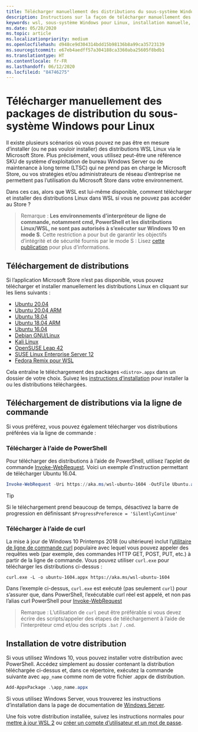 ```yaml
---
title: Télécharger manuellement des distributions du sous-système Windows pour Linux (WSL)
description: Instructions sur la façon de télécharger manuellement des distributions du sous-système Windows pour Linux.
keywords: wsl, sous-système Windows pour Linux, installation manuelle, installer manuellement, microsoft store, Windows 10, curl, Add-AppxPackage, maintenance à long terme, LTSC
ms.date: 05/28/2020
ms.topic: article
ms.localizationpriority: medium
ms.openlocfilehash: d948ce9d304314bdd15b98136b8a99ca35723139
ms.sourcegitcommit: e67eb4aedff57a304188ca3360aba25605f8bdb1
ms.translationtype: HT
ms.contentlocale: fr-FR
ms.lasthandoff: 06/12/2020
ms.locfileid: "84746275"
---
```

# <a name="manually-download-windows-subsystem-for-linux-distro-packages"></a>Télécharger manuellement des packages de distribution du sous-système Windows pour Linux

Il existe plusieurs scénarios où vous pouvez ne pas être en mesure d’installer (ou ne pas vouloir installer) des distributions WSL Linux via le Microsoft Store. Plus précisément, vous utilisez peut-être une référence SKU de système d’exploitation de bureau Windows Server ou de maintenance à long terme (LTSC) qui ne prend pas en charge le Microsoft Store, ou vos stratégies et/ou administrateurs de réseau d’entreprise ne permettent pas l’utilisation du Microsoft Store dans votre environnement.

Dans ces cas, alors que WSL est lui-même disponible, comment télécharger et installer des distributions Linux dans WSL si vous ne pouvez pas accéder au Store ?

> Remarque : **Les environnements d’interpréteur de ligne de commande, notamment cmd, PowerShell et les distributions Linux/WSL, ne sont pas autorisés à s’exécuter sur Windows 10 en mode S**. Cette restriction a pour but de garantir les objectifs d’intégrité et de sécurité fournis par le mode S : Lisez [cette publication](https://blogs.msdn.microsoft.com/commandline/2017/05/18/will-linux-distros-run-on-windows-10-s/) pour plus d’informations.

## <a name="downloading-distros"></a>Téléchargement de distributions

Si l’application Microsoft Store n’est pas disponible, vous pouvez télécharger et installer manuellement les distributions Linux en cliquant sur les liens suivants :
* [Ubuntu 20.04](https://aka.ms/wslubuntu2004)
* [Ubuntu 20.04 ARM](https://aka.ms/wslubuntu2004arm)
* [Ubuntu 18.04](https://aka.ms/wsl-ubuntu-1804)
* [Ubuntu 18.04 ARM](https://aka.ms/wsl-ubuntu-1804-arm)
* [Ubuntu 16.04](https://aka.ms/wsl-ubuntu-1604)
* [Debian GNU/Linux](https://aka.ms/wsl-debian-gnulinux)
* [Kali Linux](https://aka.ms/wsl-kali-linux-new)
* [OpenSUSE Leap 42](https://aka.ms/wsl-opensuse-42)
* [SUSE Linux Enterprise Server 12](https://aka.ms/wsl-sles-12)
* [Fedora Remix pour WSL](https://github.com/WhitewaterFoundry/WSLFedoraRemix/releases/)

Cela entraîne le téléchargement des packages `<distro>.appx` dans un dossier de votre choix. Suivez les [instructions d’installation](#installing-your-distro) pour installer la ou les distributions téléchargées.

## <a name="downloading-distros-via-the-command-line"></a>Téléchargement de distributions via la ligne de commande
Si vous préférez, vous pouvez également télécharger vos distributions préférées via la ligne de commande :

 ### <a name="download-using-powershell"></a>Télécharger à l’aide de PowerShell
 Pour télécharger des distributions à l’aide de PowerShell, utilisez l’applet de commande [Invoke-WebRequest](https://docs.microsoft.com/powershell/module/microsoft.powershell.utility/invoke-webrequest?view=powershell-5.1). Voici un exemple d’instruction permettant de télécharger Ubuntu 16.04.

```powershell
Invoke-WebRequest -Uri https://aka.ms/wsl-ubuntu-1604 -OutFile Ubuntu.appx -UseBasicParsing
```

> [!TIP]
> Si le téléchargement prend beaucoup de temps, désactivez la barre de progression en définissant `$ProgressPreference = 'SilentlyContinue'`

### <a name="download-using-curl"></a>Télécharger à l’aide de curl
La mise à jour de Windows 10 Printemps 2018 (ou ultérieure) inclut l’[utilitaire de ligne de commande curl](https://curl.haxx.se/) populaire avec lequel vous pouvez appeler des requêtes web (par exemple, des commandes HTTP GET, POST, PUT, etc.) à partir de la ligne de commande. Vous pouvez utiliser `curl.exe` pour télécharger les distributions ci-dessus :

```console
curl.exe -L -o ubuntu-1604.appx https://aka.ms/wsl-ubuntu-1604
```

Dans l’exemple ci-dessus, `curl.exe` est exécuté (pas seulement `curl`) pour s’assurer que, dans PowerShell, l’exécutable curl réel est appelé, et non pas l’alias curl PowerShell pour [Invoke-WebRequest](https://docs.microsoft.com/powershell/module/microsoft.powershell.utility/invoke-webrequest?view=powershell-6)

> Remarque : L’utilisation de `curl` peut être préférable si vous devez écrire des scripts/appeler des étapes de téléchargement à l’aide de l’interpréteur cmd et/ou des scripts `.bat` / `.cmd`.

## <a name="installing-your-distro"></a>Installation de votre distribution
Si vous utilisez Windows 10, vous pouvez installer votre distribution avec PowerShell. Accédez simplement au dossier contenant la distribution téléchargée ci-dessus et, dans ce répertoire, exécutez la commande suivante avec `app_name` comme nom de votre fichier .appx de distribution.  
```Powershell
Add-AppxPackage .\app_name.appx
```

Si vous utilisez Windows Server, vous trouverez les instructions d’installation dans la page de documentation de [Windows Server](install-on-server.md).

Une fois votre distribution installée, suivez les instructions normales pour [mettre à jour WSL 2](./install-win10.md#update-to-wsl-2) ou [créer un compte d’utilisateur et un mot de passe](./user-support.md).
